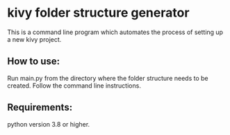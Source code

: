 # kivy folder structure generator
This is a command line program which automates the process of setting up a new kivy project.


## How to use:
Run main.py from the directory where the folder structure needs to be created.
Follow the command line instructions.

## Requirements:
python version 3.8 or higher.
